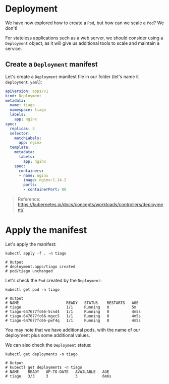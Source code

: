 # Deployment

We have now explored how to create a `Pod`, but how can we scale a `Pod`? We don't!

For stateless applications such as a web server, we should consider using a `Deployment` object, as it will give us additional tools to scale and maintain a service.

## Create a `Deployment` manifest
Let's create a `Deployment` manifest file in our folder (let's name it `deployment.yaml`):
```yaml
apiVersion: apps/v1
kind: Deployment
metadata:
  name: tiago
  namespace: tiago
  labels:
    app: nginx
spec:
  replicas: 3
  selector:
    matchLabels:
      app: nginx
  template:
    metadata:
      labels:
        app: nginx
    spec:
      containers:
      - name: nginx
        image: nginx:1.14.2
        ports:
        - containerPort: 80
```
> Reference: https://kubernetes.io/docs/concepts/workloads/controllers/deployment/

# Apply the manifest
Let's apply the manifest:
```pwsh
kubectl apply -f . -n tiago

# Output
# deployment.apps/tiago created
# pod/tiago unchanged
```

Let's check the `Pod` created by the `Deployment`:
```pwsh
kubectl get pod -n tiago

# Output
# NAME                     READY   STATUS    RESTARTS   AGE
# tiago                    1/1     Running   0          5m
# tiago-647677fc66-5cnd4   1/1     Running   0          4m5s
# tiago-647677fc66-mgxc5   1/1     Running   0          4m5s
# tiago-647677fc66-pwf4q   1/1     Running   0          4m5s
```

You may note that we have additional pods, with the name of our deployment plus some additional values.

We can also check the `Deployment` status:
```pwsh
kubectl get deployments -n tiago

# Output
# kubectl get deployments -n tiago
# NAME    READY   UP-TO-DATE   AVAILABLE   AGE
# tiago   3/3     3            3           6m6s
```

